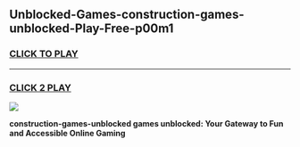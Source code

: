 
## Unblocked-Games-construction-games-unblocked-Play-Free-p00m1
<h3>
<a href="https://premium76.site?title=construction-games-unblocked&ref=18A1">CLICK TO PLAY</a></h3>
<hr>

<h3>
<a href="https://premium76.site?title=construction-games-unblocked&ref=18A1">CLICK 2 PLAY</a>
  
</h3>

<a href="https://premium76.site?title=construction-games-unblocked&ref=18A1"><img src="https://clearcache.store/games.png"></a>


**construction-games-unblocked games unblocked: Your Gateway to Fun and Accessible Online Gaming**
